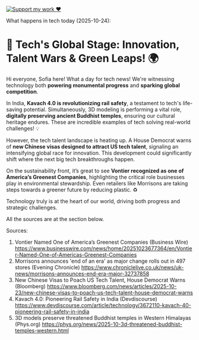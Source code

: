 [![Support my work ❤️](https://img.shields.io/badge/Support%20my%20work%20❤️-orange?style=for-the-badge&logo=patreon&logoColor=white)](https://www.patreon.com/c/evertonics)

What happens in tech today (2025-10-24):

# 🚀 Tech's Global Stage: Innovation, Talent Wars & Green Leaps! 🌍

Hi everyone, Sofia here! What a day for tech news! We're witnessing technology both **powering monumental progress** and **sparking global competition**.

In India, **Kavach 4.0 is revolutionizing rail safety**, a testament to tech's life-saving potential. Simultaneously, 3D modeling is performing a vital role, **digitally preserving ancient Buddhist temples**, ensuring our cultural heritage endures. These are incredible examples of tech solving real-world challenges! 💡

However, the tech talent landscape is heating up. A House Democrat warns of **new Chinese visas designed to attract US tech talent**, signaling an intensifying global race for innovation. This development could significantly shift where the next big tech breakthroughs happen.

On the sustainability front, it’s great to see **Vontier recognized as one of America’s Greenest Companies**, highlighting the critical role businesses play in environmental stewardship. Even retailers like Morrisons are taking steps towards a greener future by reducing plastic. ♻️

Technology truly is at the heart of our world, driving both progress and strategic challenges.

All the sources are at the section below.

Sources:
1. Vontier Named One of America’s Greenest Companies (Business Wire)
   https://www.businesswire.com/news/home/20251023677364/en/Vontier-Named-One-of-Americas-Greenest-Companies
2. Morrisons announces 'end of an era' as major change rolls out in 497 stores (Evening Chronicle)
   https://www.chroniclelive.co.uk/news/uk-news/morrisons-announces-end-era-major-32737858
3. New Chinese Visas to Poach US Tech Talent, House Democrat Warns (Bloomberg)
   https://www.bloomberg.com/news/articles/2025-10-23/new-chinese-visas-to-poach-us-tech-talent-house-democrat-warns
4. Kavach 4.0: Pioneering Rail Safety in India (Devdiscourse)
   https://www.devdiscourse.com/article/technology/3672110-kavach-40-pioneering-rail-safety-in-india
5. 3D models preserve threatened Buddhist temples in Western Himalayas (Phys.org)
   https://phys.org/news/2025-10-3d-threatened-buddhist-temples-western.html